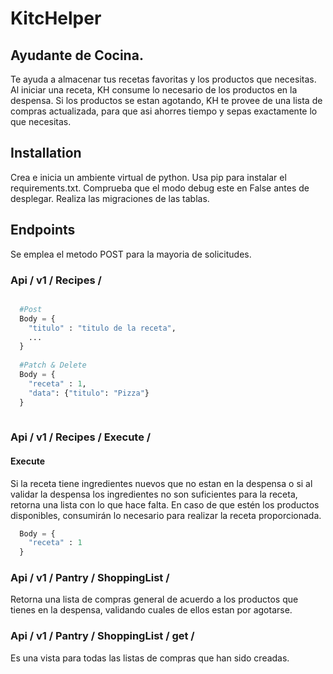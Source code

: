 # KitcHelper
## Ayudante de Cocina.
Te ayuda a almacenar tus recetas favoritas y los productos que necesitas. Al iniciar una receta, KH consume lo necesario de los productos en la despensa. Si los productos se estan agotando, KH te provee de una lista de compras actualizada, para que asi ahorres tiempo y sepas exactamente lo que necesitas.

## Installation
Crea e inicia un ambiente virtual de python.
Usa pip para instalar el requirements.txt.
Comprueba que el modo debug este en False antes de desplegar.
Realiza las migraciones de las tablas.


## Endpoints
Se emplea el metodo POST para la mayoria de solicitudes.

### Api / v1 / Recipes /

```python  

  #Post
  Body = { 
    "titulo" : "titulo de la receta",
    ...
  }
  
  #Patch & Delete
  Body = { 
    "receta" : 1,
    "data": {"titulo": "Pizza"}
  }
  
```
### Api / v1 / Recipes / Execute /
#### Execute
Si la receta tiene ingredientes nuevos que no estan en la despensa o si al validar la despensa los ingredientes no son suficientes para la receta, retorna una lista con lo que hace falta. En caso de que estén los productos disponibles, consumirán lo necesario para realizar la receta proporcionada.

```python
  Body = { 
    "receta" : 1
  }
```

### Api / v1 / Pantry / ShoppingList /
Retorna una lista de compras general de acuerdo a los productos que tienes en la despensa, validando cuales de ellos estan por agotarse.
### Api / v1 / Pantry / ShoppingList / get /
Es una vista para todas las listas de compras que han sido creadas.
